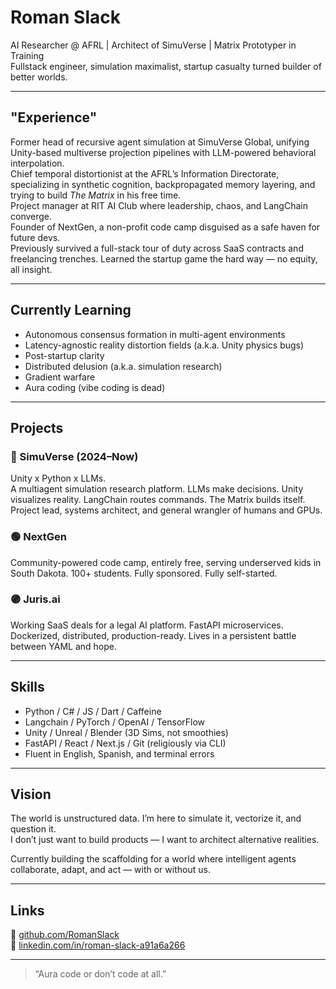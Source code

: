 # Roman Slack

AI Researcher @ AFRL | Architect of SimuVerse | Matrix Prototyper in Training  
Fullstack engineer, simulation maximalist, startup casualty turned builder of better worlds.

---

## "Experience"

Former head of recursive agent simulation at SimuVerse Global, unifying Unity-based multiverse projection pipelines with LLM-powered behavioral interpolation.  
Chief temporal distortionist at the AFRL’s Information Directorate, specializing in synthetic cognition, backpropagated memory layering, and trying to build *The Matrix* in his free time.  
Project manager at RIT AI Club where leadership, chaos, and LangChain converge.  
Founder of NextGen, a non-profit code camp disguised as a safe haven for future devs.  
Previously survived a full-stack tour of duty across SaaS contracts and freelancing trenches. Learned the startup game the hard way — no equity, all insight.  

---

## Currently Learning

- Autonomous consensus formation in multi-agent environments  
- Latency-agnostic reality distortion fields (a.k.a. Unity physics bugs)  
- Post-startup clarity  
- Distributed delusion (a.k.a. simulation research)  
- Gradient warfare  
- Aura coding (vibe coding is dead)  

---

## Projects

### 🔵 SimuVerse (2024–Now)  
Unity x Python x LLMs.  
A multiagent simulation research platform. LLMs make decisions. Unity visualizes reality. LangChain routes commands. The Matrix builds itself.  
Project lead, systems architect, and general wrangler of humans and GPUs.

### 🟢 NextGen  
Community-powered code camp, entirely free, serving underserved kids in South Dakota. 100+ students. Fully sponsored. Fully self-started.

### 🟣 Juris.ai  
Working SaaS deals for a legal AI platform. FastAPI microservices. Dockerized, distributed, production-ready. Lives in a persistent battle between YAML and hope.

---

## Skills

- Python / C# / JS / Dart / Caffeine  
- Langchain / PyTorch / OpenAI / TensorFlow  
- Unity / Unreal / Blender (3D Sims, not smoothies)  
- FastAPI / React / Next.js / Git (religiously via CLI)  
- Fluent in English, Spanish, and terminal errors  

---

## Vision

The world is unstructured data. I’m here to simulate it, vectorize it, and question it.  
I don’t just want to build products — I want to architect alternative realities.

Currently building the scaffolding for a world where intelligent agents collaborate, adapt, and act — with or without us.

---

## Links

👾 [github.com/RomanSlack](https://github.com/RomanSlack)  
🔗 [linkedin.com/in/roman-slack-a91a6a266](https://www.linkedin.com/in/roman-slack-a91a6a266)  

---

> “Aura code or don’t code at all.”
